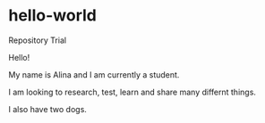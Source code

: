 # hello-world

Repository Trial

Hello!

My name is Alina and I am currently a student.

I am looking to research, test, learn and share many differnt things.

I also have two dogs.

